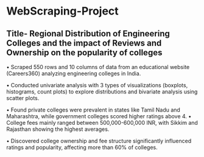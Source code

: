 # WebScraping-Project
## Title- Regional Distribution of Engineering Colleges and the impact of Reviews and Ownership on the popularity of colleges 
• Scraped 550 rows and 10 columns of data from an educational website (Careers360) analyzing engineering colleges in India. 

• Conducted univariate analysis with 3 types of visualizations (boxplots, histograms, count plots) to explore distributions and bivariate analysis 
using scatter plots. 

• Found private colleges were prevalent in states like Tamil Nadu and Maharashtra, while government colleges scored higher ratings above 4. 
• College fees mainly ranged between 500,000-600,000 INR, with Sikkim and Rajasthan showing the highest averages. 

• Discovered college ownership and fee structure significantly influenced ratings and popularity, affecting more than 60% of colleges.
